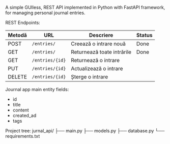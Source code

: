 A simple GUIless, REST API implemented in Python with FastAPI framework, for managing personal journal entries.

REST Endpoints:

| Metodă | URL             | Descriere                  | Status |
| ------ | --------------- | -------------------------- | ------ |
| POST   | `/entries/`     | Creează o intrare nouă     | Done   |
| GET    | `/entries/`     | Returnează toate intrările | Done   |
| GET    | `/entries/{id}` | Returnează o intrare       | 
| PUT    | `/entries/{id}` | Actualizează o intrare     |
| DELETE | `/entries/{id}` | Șterge o intrare           |

Journal app main entity fields:
- id
- title
- content
- created_ad
- tags

Project tree:
jurnal_api/
├── main.py
├── models.py
├── database.py
└── requirements.txt